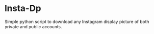 # Insta-Dp
Simple python script to download any Instagram display picture of both private and public accounts.
